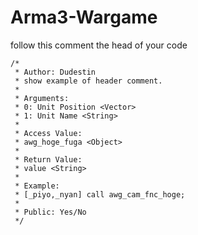 # Arma3-Wargame

follow this comment the head of your code
```sqf
/*
 * Author: Dudestin
 * show example of header comment.
 *
 * Arguments:
 * 0: Unit Position <Vector>
 * 1: Unit Name <String>
 *
 * Access Value:
 * awg_hoge_fuga <Object>
 *
 * Return Value:
 * value <String>
 *
 * Example:
 * [_piyo,_nyan] call awg_cam_fnc_hoge;
 *
 * Public: Yes/No
 */
```